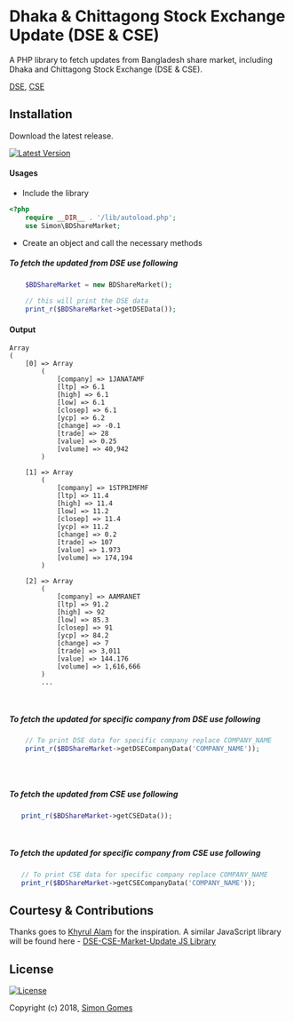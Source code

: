 # Dhaka & Chittagong Stock Exchange Update (DSE & CSE)

A PHP library to fetch updates from Bangladesh share market, including Dhaka and Chittagong Stock Exchange (DSE & CSE).

[DSE](https://www.dsebd.org), [CSE](http://www.cse.com.bd)

## Installation
Download the latest release.

[![Latest Version](https://img.shields.io/badge/release-v1.0.0-blue.svg?longCache=true&style=for-the-badge)](https://github.com/gomessimon/bd-stock-exchange-update-php/releases/)

#### Usages
- Include the library
```php
<?php
    require __DIR__ . '/lib/autoload.php';  
    use Simon\BDShareMarket;
```
- Create an object and call the necessary methods
 
 ##### To fetch the updated from DSE use following
```php
    $BDShareMarket = new BDShareMarket();
    
    // this will print the DSE data
    print_r($BDShareMarket->getDSEData());
```

#### Output
```
Array
(
    [0] => Array
        (
            [company] => 1JANATAMF
            [ltp] => 6.1
            [high] => 6.1
            [low] => 6.1
            [closep] => 6.1
            [ycp] => 6.2
            [change] => -0.1
            [trade] => 28
            [value] => 0.25
            [volume] => 40,942
        )

    [1] => Array
        (
            [company] => 1STPRIMFMF
            [ltp] => 11.4
            [high] => 11.4
            [low] => 11.2
            [closep] => 11.4
            [ycp] => 11.2
            [change] => 0.2
            [trade] => 107
            [value] => 1.973
            [volume] => 174,194
        )

    [2] => Array
        (
            [company] => AAMRANET
            [ltp] => 91.2
            [high] => 92
            [low] => 85.3
            [closep] => 91
            [ycp] => 84.2
            [change] => 7
            [trade] => 3,011
            [value] => 144.176
            [volume] => 1,616,666
        )
        ...
```
<br>

##### To fetch the updated for specific company from DSE use following

```php    
    // To print DSE data for specific company replace COMPANY_NAME
    print_r($BDShareMarket->getDSECompanyData('COMPANY_NAME'));
    
```

<br>

 ##### To fetch the updated from CSE use following
 
 ```php
    print_r($BDShareMarket->getCSEData());
 ```
 
 <br>
 
 ##### To fetch the updated for specific company from CSE use following
 ```php
    // To print CSE data for specific company replace COMPANY_NAME
    print_r($BDShareMarket->getCSECompanyData('COMPANY_NAME'));
 ```

## Courtesy & Contributions

Thanks goes to [Khyrul Alam](https://github.com/khyrulAlam) for the inspiration. A similar JavaScript library will be found here - [DSE-CSE-Market-Update JS Library](https://github.com/khyrulAlam/DSE-CSE-Market-Update) 

## License

[![License](https://img.shields.io/github/license/mashape/apistatus.svg?longCache=true&style=for-the-badge)](http://opensource.org/licenses/MIT)

Copyright (c) 2018, <a href="https://simongomes.me" target="_blank">Simon Gomes</a>